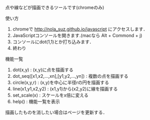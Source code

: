 点や線などが描画できるツールです(chromeのみ)


 使い方
1. chromeで http://nola_suz.github.io/javascript にアクセスします．
2. JavaScriptコンソールを開きます.(macなら Alt + Commond + j)
3. コンソールにdot(1,1)とか打ち込みます．
4. 終わり

 機能一覧
1. dot(x,y) : (x,y)に点を描画する
2. dot_seq([x1,x2,...,xn],[y1,y2,...,yn]) : 複数の点を描画する
3. circle(x,y,r) : (x,y)を中心に半径rの円を描画する
4. line(x1,y1,x2,y2) : (x1,y1)から(x2,y2)に線を描画する
5. set_scale(x) : スケールをx倍に変える
6. help() : 機能一覧を表示

描画したものを消したい場合はページを更新する．
